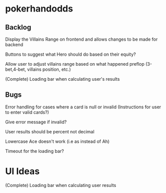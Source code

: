 # pokerhandodds

## Backlog
Display the Villains Range on frontend and allows changes to be made for backend

Buttons to suggest what Hero should do based on their equity?

Allow user to adjust villains range based on what happened preflop (3-bet,4-bet, villains position, etc.)

(Complete) Loading bar when calculating user's results


## Bugs
Error handling for cases where a card is null or invalid (Instructions for user to enter valid cards?)

  Give error message if invalid?
  
User results should be percent not decimal

Lowercase Ace doesn't work (i.e as instead of Ah)

Timeout for the loading bar?

# UI Ideas

(Complete) Loading bar when calculating user results

